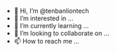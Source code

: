 - 👋 Hi, I’m @tenbanliontech
- 👀 I’m interested in ...
- 🌱 I’m currently learning ...
- 💞️ I’m looking to collaborate on ...
- 📫 How to reach me ...

<!---
tenbanliontech/tenbanliontech is a ✨ special ✨ repository because its `README.md` (this file) appears on your GitHub profile.
You can click the Preview link to take a look at your changes.
--->
